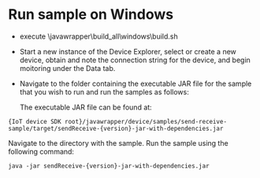 
# Run sample on Windows

 * execute \javawrapper\build_all\windows\build.sh
 * Start a new instance of the Device Explorer, 
   select or create a new device, obtain and note the connection string for the device, and begin moitoring under the Data tab. 
 * Navigate to the folder containing the executable JAR file for the sample that you wish to run and run the samples as follows:

   The executable JAR file can be found at:

  ```
  {IoT device SDK root}/javawrapper/device/samples/send-receive-sample/target/sendReceive-{version}-jar-with-dependencies.jar

  ```
   Navigate to the directory with the sample. Run the sample using the following command:

  ```
  java -jar sendReceive-{version}-jar-with-dependencies.jar
  ```
